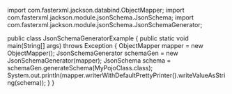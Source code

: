 import com.fasterxml.jackson.databind.ObjectMapper;
import com.fasterxml.jackson.module.jsonSchema.JsonSchema;
import com.fasterxml.jackson.module.jsonSchema.JsonSchemaGenerator;

public class JsonSchemaGeneratorExample {
    public static void main(String[] args) throws Exception {
        ObjectMapper mapper = new ObjectMapper();
        JsonSchemaGenerator schemaGen = new JsonSchemaGenerator(mapper);
        JsonSchema schema = schemaGen.generateSchema(MyPojoClass.class);
        System.out.println(mapper.writerWithDefaultPrettyPrinter().writeValueAsString(schema));
    }
}